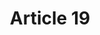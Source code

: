 ---
pid: PT34
title: Article 19
location_transcription: Find a decrepit abandoned industrial complex
zipcode: '19144'
outside_phl: 
neighborhood: Germantown
age: '45'
age_range: 40-49
instagram: 
image_file_name: PT_34.jpg
proposal_transcription: |-
  Find a decrepit abandoned industrial complex. Create an artist community that is a monument to free expression.
  A monument for the current city would be active and reflect a [illegible] the creation of the bill of rights.
  [Image of buildings with different forms with street lights]
topic: Architecture,Art,Human Rights,Politics,Freedom
topic_summary: 0, 0, 0, 0, 0
type: Building,Space,Vacant Lot
keywords_other: housing, community, artists, freedom of expression
credit: Casey O'Donnel
image_labels: 
twitter: 
facebook: 
permalink: "/monuments/pt34/"
layout: item-page
---